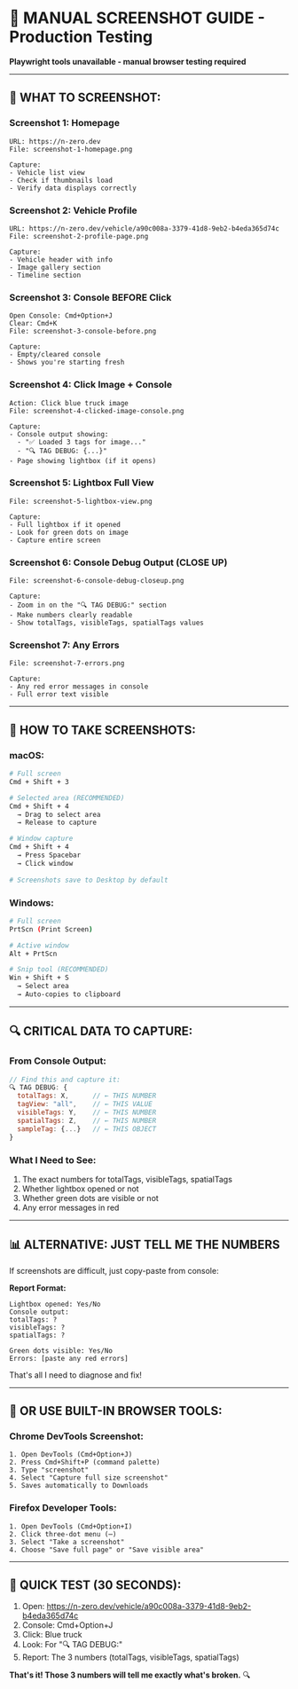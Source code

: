 # 📸 MANUAL SCREENSHOT GUIDE - Production Testing

**Playwright tools unavailable - manual browser testing required**

---

## 🎯 **WHAT TO SCREENSHOT:**

### **Screenshot 1: Homepage**
```
URL: https://n-zero.dev
File: screenshot-1-homepage.png

Capture:
- Vehicle list view
- Check if thumbnails load
- Verify data displays correctly
```

### **Screenshot 2: Vehicle Profile**
```
URL: https://n-zero.dev/vehicle/a90c008a-3379-41d8-9eb2-b4eda365d74c
File: screenshot-2-profile-page.png

Capture:
- Vehicle header with info
- Image gallery section
- Timeline section
```

### **Screenshot 3: Console BEFORE Click**
```
Open Console: Cmd+Option+J
Clear: Cmd+K
File: screenshot-3-console-before.png

Capture:
- Empty/cleared console
- Shows you're starting fresh
```

### **Screenshot 4: Click Image + Console**
```
Action: Click blue truck image
File: screenshot-4-clicked-image-console.png

Capture:
- Console output showing:
  - "✅ Loaded 3 tags for image..."
  - "🔍 TAG DEBUG: {...}"
- Page showing lightbox (if it opens)
```

### **Screenshot 5: Lightbox Full View**
```
File: screenshot-5-lightbox-view.png

Capture:
- Full lightbox if it opened
- Look for green dots on image
- Capture entire screen
```

### **Screenshot 6: Console Debug Output (CLOSE UP)**
```
File: screenshot-6-console-debug-closeup.png

Capture:
- Zoom in on the "🔍 TAG DEBUG:" section
- Make numbers clearly readable
- Show totalTags, visibleTags, spatialTags values
```

### **Screenshot 7: Any Errors**
```
File: screenshot-7-errors.png

Capture:
- Any red error messages in console
- Full error text visible
```

---

## 📱 **HOW TO TAKE SCREENSHOTS:**

### **macOS:**
```bash
# Full screen
Cmd + Shift + 3

# Selected area (RECOMMENDED)
Cmd + Shift + 4
  → Drag to select area
  → Release to capture

# Window capture
Cmd + Shift + 4
  → Press Spacebar
  → Click window
  
# Screenshots save to Desktop by default
```

### **Windows:**
```bash
# Full screen
PrtScn (Print Screen)

# Active window
Alt + PrtScn

# Snip tool (RECOMMENDED)
Win + Shift + S
  → Select area
  → Auto-copies to clipboard
```

---

## 🔍 **CRITICAL DATA TO CAPTURE:**

### **From Console Output:**
```javascript
// Find this and capture it:
🔍 TAG DEBUG: {
  totalTags: X,      // ← THIS NUMBER
  tagView: "all",    // ← THIS VALUE
  visibleTags: Y,    // ← THIS NUMBER
  spatialTags: Z,    // ← THIS NUMBER
  sampleTag: {...}   // ← THIS OBJECT
}
```

### **What I Need to See:**
1. The exact numbers for totalTags, visibleTags, spatialTags
2. Whether lightbox opened or not
3. Whether green dots are visible or not
4. Any error messages in red

---

## 📊 **ALTERNATIVE: JUST TELL ME THE NUMBERS**

If screenshots are difficult, just copy-paste from console:

**Report Format:**
```
Lightbox opened: Yes/No
Console output:
totalTags: ?
visibleTags: ?
spatialTags: ?

Green dots visible: Yes/No
Errors: [paste any red errors]
```

That's all I need to diagnose and fix!

---

## 🎯 **OR USE BUILT-IN BROWSER TOOLS:**

### **Chrome DevTools Screenshot:**
```
1. Open DevTools (Cmd+Option+J)
2. Press Cmd+Shift+P (command palette)
3. Type "screenshot"
4. Select "Capture full size screenshot"
5. Saves automatically to Downloads
```

### **Firefox Developer Tools:**
```
1. Open DevTools (Cmd+Option+I)
2. Click three-dot menu (⋯)
3. Select "Take a screenshot"
4. Choose "Save full page" or "Save visible area"
```

---

## 🚀 **QUICK TEST (30 SECONDS):**

1. Open: https://n-zero.dev/vehicle/a90c008a-3379-41d8-9eb2-b4eda365d74c
2. Console: Cmd+Option+J
3. Click: Blue truck
4. Look: For "🔍 TAG DEBUG:"
5. Report: The 3 numbers (totalTags, visibleTags, spatialTags)

**That's it! Those 3 numbers will tell me exactly what's broken.** 🔍

